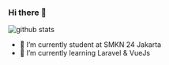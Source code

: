 ### Hi there 👋


![github stats](https://github-readme-stats.vercel.app/api?username=syamil09&show_icons=true)


- 🔭 I’m currently student at SMKN 24 Jakarta
- 🌱 I’m currently learning Laravel & VueJs
<!--
- 👯 I’m looking to collaborate on ...
- 🤔 I’m looking for help with ...
- 💬 Ask me about ...
- 📫 How to reach me: ...
- 😄 Pronouns: ...
- ⚡ Fun fact: ...
-->
